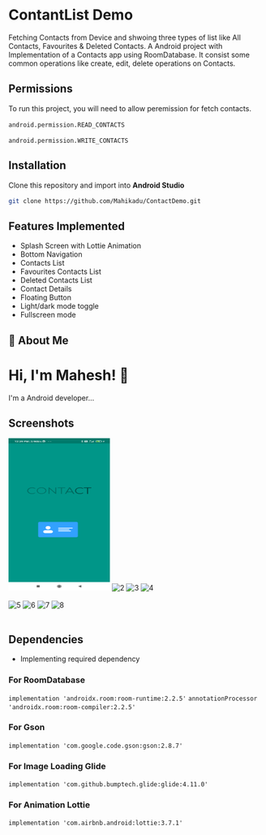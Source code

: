 # ContantList Demo

Fetching Contacts from Device and shwoing three types of list like All Contacts, Favourites & Deleted Contacts. A Android project with Implementation of a Contacts app using RoomDatabase.
It consist some common operations like create, edit, delete operations on Contacts.



## Permissions

To run this project, you will need to allow peremission for fetch contacts.

`android.permission.READ_CONTACTS`

`android.permission.WRITE_CONTACTS`


## Installation
Clone this repository and import into **Android Studio**
```bash
git clone https://github.com/Mahikadu/ContactDemo.git
```

## Features Implemented
* Splash Screen with Lottie Animation
* Bottom Navigation
* Contacts List
* Favourites Contacts List
* Deleted Contacts List
* Contact Details
* Floating Button
* Light/dark mode toggle
* Fullscreen mode

  
## 🚀 About Me
  
# Hi, I'm Mahesh! 👋

I'm a Android developer...


## Screenshots

<div id="images" style="#images {
    white-space: nowrap;
}">
<img src="screenshot/splash.png" alt="splash" width="200" height="300">
<img src="screenshots/2.JPEG" alt="2" width="200" height="300">
<img src="screenshots/3.JPEG" alt="3" width="200" height="300">
<img src="screenshots/4.JPEG" alt="4" width="200" height="300">
</div>
<br/>

<div id="images" style="#images {
    white-space: nowrap;
}">
<img src="screenshots/5.JPEG" alt="5" width="200" height="300">
<img src="screenshots/6.JPEG" alt="6" width="200" height="300">
<img src="screenshots/7.JPEG" alt="7" width="200" height="300">
<img src="screenshots/8.JPEG" alt="8" width="200" height="300">
</div>
<br/>



  
## Dependencies

- Implementing required dependency

### For RoomDatabase

`implementation 'androidx.room:room-runtime:2.2.5'`
`annotationProcessor 'androidx.room:room-compiler:2.2.5'`

### For Gson

`implementation 'com.google.code.gson:gson:2.8.7'`

### For Image Loading Glide

`implementation 'com.github.bumptech.glide:glide:4.11.0'`

### For Animation Lottie

`implementation 'com.airbnb.android:lottie:3.7.1'`



